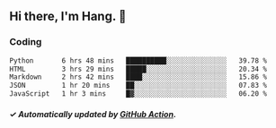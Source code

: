 ## Hi there, I'm Hang. 👋

### Coding

<!--START_SECTION:waka-->

```txt
Python       6 hrs 48 mins   ██████████░░░░░░░░░░░░░░░   39.78 %
HTML         3 hrs 29 mins   █████░░░░░░░░░░░░░░░░░░░░   20.34 %
Markdown     2 hrs 42 mins   ████░░░░░░░░░░░░░░░░░░░░░   15.86 %
JSON         1 hr 20 mins    ██░░░░░░░░░░░░░░░░░░░░░░░   07.83 %
JavaScript   1 hr 3 mins     █▓░░░░░░░░░░░░░░░░░░░░░░░   06.20 %
```

<!--END_SECTION:waka-->

##### ✓ Automatically updated by [GitHub Action](https://github.com/huhuhang/huhuhang/actions).
